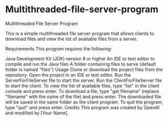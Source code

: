 # Multithreaded-file-server-program

Multithreaded File Server Program

This is a simple multithreaded file server program that allows clients to download files and view the list of available files from a server.

Requirements
This program requires the following:

Java Development Kit (JDK) version 8 or higher
An IDE or text editor to compile and run the Java files
A folder containing files to serve (default folder is named "files")
Usage
Clone or download the project files from the repository.
Open the project in an IDE or text editor.
Run the ServerForFileServer file to start the server.
Run the ClientForFileServer file to start the client.
To view the list of available files, type "list" in the client console and press enter.
To download a file, type "get filename" (replace "filename" with the name of the file) and press enter. The downloaded file will be saved in the same folder as the client program.
To quit the program, type "quit" and press enter.
Credits
This program was created by OpenAI and modified by [Your Name].
